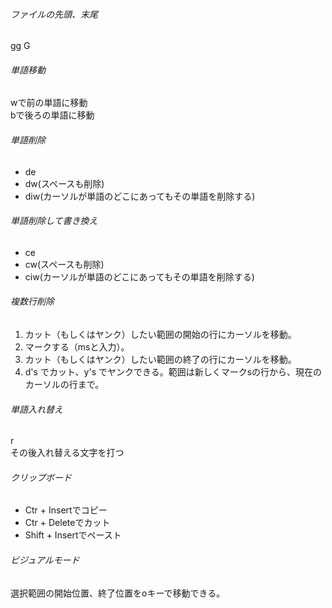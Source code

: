 ###### ファイルの先頭、末尾
gg
G

###### 単語移動
wで前の単語に移動  
bで後ろの単語に移動

###### 単語削除
 * de  
 * dw(スペースも削除)  
 * diw(カーソルが単語のどこにあってもその単語を削除する)

###### 単語削除して書き換え
 * ce  
 * cw(スペースも削除)  
 * ciw(カーソルが単語のどこにあってもその単語を削除する)

###### 複数行削除
 1. カット（もしくはヤンク）したい範囲の開始の行にカーソルを移動。
 2. マークする（msと入力）。
 3. カット（もしくはヤンク）したい範囲の終了の行にカーソルを移動。
 4. d's でカット、y's でヤンクできる。範囲は新しくマークsの行から、現在のカーソルの行まで。

###### 単語入れ替え  
r  
その後入れ替える文字を打つ

###### クリップボード
 * Ctr + Insertでコピー
 * Ctr + Deleteでカット
 * Shift + Insertでペースト

###### ビジュアルモード
  選択範囲の開始位置、終了位置をoキーで移動できる。

　
